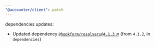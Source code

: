 ```yaml
---
"@accounter/client": patch
---
```

dependencies updates:
  - Updated dependency [`@hookform/resolvers@4.1.3` ↗︎](https://www.npmjs.com/package/@hookform/resolvers/v/4.1.3) (from `4.1.2`, in `dependencies`)
